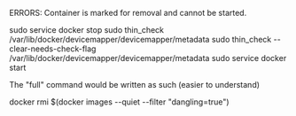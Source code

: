ERRORS: Container is marked for removal and cannot be started.

sudo service docker stop
sudo thin_check /var/lib/docker/devicemapper/devicemapper/metadata
sudo thin_check  --clear-needs-check-flag   /var/lib/docker/devicemapper/devicemapper/metadata
sudo service docker start


The "full" command would be written as such (easier to understand)

docker rmi $(docker images --quiet --filter "dangling=true")
